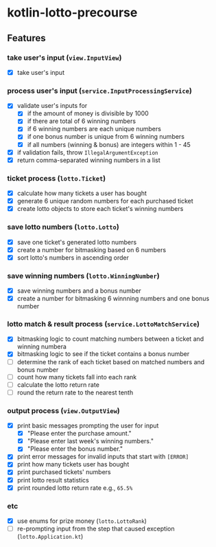 # kotlin-lotto-precourse

## Features
### take user's input (`view.InputView`)
-[X] take user's input 
### process user's input (`service.InputProcessingService`)
-[X] validate user's inputs for
  -[X] if the amount of money is divisible by 1000
  -[X] if there are total of 6 winning numbers
  -[X] if 6 winning numbers are each unique numbers
  -[X] if one bonus number is unique from 6 winning numbers
  -[X] if all numbers (winning & bonus) are integers within 1 - 45
-[X] if validation fails, throw `IllegalArgumentException`
-[X] return comma-separated winning numbers in a list
### ticket process (`lotto.Ticket`)
-[X] calculate how many tickets a user has bought
-[X] generate 6 unique random numbers for each purchased ticket
-[X] create lotto objects to store each ticket's winning numbers
### save lotto numbers (`lotto.Lotto`)
-[X] save one ticket's generated lotto numbers
-[X] create a number for bitmasking based on 6 numbers
-[X] sort lotto's numbers in ascending order
### save winning numbers (`lotto.WinningNumber`)
-[X] save winning numbers and a bonus number
-[X] create a number for bitmasking 6 winnning numbers and one bonus number
### lotto match & result process (`service.LottoMatchService`)
-[X] bitmasking logic to count matching numbers between a ticket and winning numbera
-[X] bitmasking logic to see if the ticket contains a bonus number
-[ ] determine the rank of each ticket based on matched numbers and bonus number
-[ ] count how many tickets fall into each rank
-[ ] calculate the lotto return rate
-[ ] round the return rate to the nearest tenth
### output process (`view.OutputView`)
-[X] print basic messages prompting the user for input
    -[X] "Please enter the purchase amount."
    -[X] "Please enter last week's winning numbers."
    -[X] "Please enter the bonus number."
-[X] print error messages for invalid inputs that start with `[ERROR]`
-[X] print how many tickets user has bought
-[X] print purchased tickets' numbers
-[X] print lotto result statistics
-[X] print rounded lotto return rate e.g., `65.5%`
### etc
-[X] use enums for prize money (`lotto.LottoRank`)
-[ ] re-prompting input from the step that caused exception (`lotto.Application.kt`)